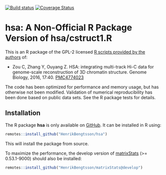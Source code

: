 <a href="https://travis-ci.org/HenrikBengtsson/hsa"><img src="https://travis-ci.org/HenrikBengtsson/hsa.svg" alt="Build status"></a> <a href="https://codecov.io/gh/HenrikBengtsson/hsa"><img src="https://codecov.io/gh/HenrikBengtsson/hsa/branch/master/graph/badge.svg" alt="Coverage Status"/></a>



# hsa: A Non-Official R Package Version of hsa/cstruct1.R

This is an R package of the GPL-2 licensed [R scripts provided by the authors](http://ouyanglab.jax.org/hsa/) of:

* Zou C, Zhang Y, Ouyang Z. HSA: integrating multi-track Hi-C data for genome-scale reconstruction of 3D chromatin structure. Genome Biology, 2016, 17:40. [PMC4774023](https://www.ncbi.nlm.nih.gov/pmc/articles/PMC4774023/)

The code has been optimized for performance and memory usage, but has otherwise not been modified.  Validation of numerical reproducibility has been done based on public data sets.  See the R package tests for details.


## Installation

The R package **hsa** is only available on [GitHub](https://github.com/HenrikBengtsson/hsa).  It can be installed in R using:
```r
remotes::install_github("HenrikBengtsson/hsa")
```
This will install the package from source.  

To maximize the performance, the develop version of [matrixStats](https://github.com/HenrikBengtsson/matrixStats/tree/develop) (>= 0.53.1-9000) should also be installed:
```r
remotes::install_github("HenrikBengtsson/matrixStats@develop")
```
